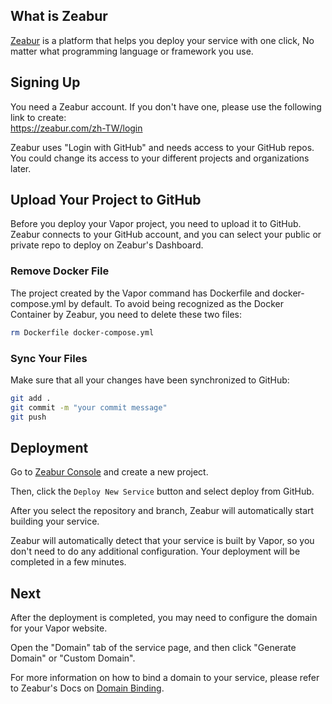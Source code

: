 ## What is Zeabur

[Zeabur](https://zeabur.com) is a platform that helps you deploy your service with one click, No matter what programming language or framework you use.

## Signing Up

You need a Zeabur account. If you don't have one, please use the following link to create:
</br>
https://zeabur.com/zh-TW/login

Zeabur uses "Login with GitHub" and needs access to your GitHub repos. You could change its access to your different projects and organizations later.

## Upload Your Project to GitHub

Before you deploy your Vapor project, you need to upload it to GitHub. Zeabur connects to your GitHub account, and you can select your public or private repo to deploy on Zeabur's Dashboard.

### Remove Docker File

The project created by the Vapor command has Dockerfile and docker-compose.yml by default. To avoid being recognized as the Docker Container by Zeabur, you need to delete these two files:

```bash
rm Dockerfile docker-compose.yml
```

### Sync Your Files

Make sure that all your changes have been synchronized to GitHub:

```bash
git add .
git commit -m "your commit message"
git push
```

## Deployment

Go to [Zeabur Console](https://dash.zeabur.com) and create a new project.

Then, click the `Deploy New Service` button and select deploy from GitHub.

After you select the repository and branch, Zeabur will automatically start building your service.

Zeabur will automatically detect that your service is built by Vapor, so you don't need to do any additional configuration. Your deployment will be completed in a few minutes.

## Next

After the deployment is completed, you may need to configure the domain for your Vapor website.

Open the "Domain" tab of the service page, and then click "Generate Domain" or "Custom Domain".

For more information on how to bind a domain to your service, please refer to Zeabur's Docs on [Domain Binding](/deploy/domain-binding).
